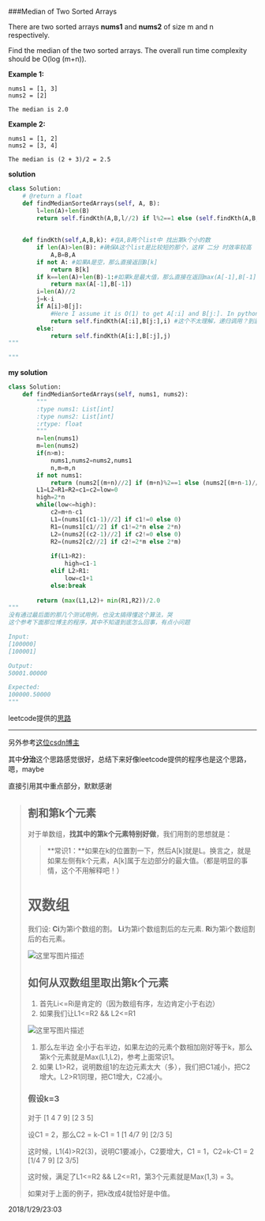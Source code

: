 ###Median of Two Sorted Arrays

There are two sorted arrays **nums1** and **nums2** of size m and n respectively.

Find the median of the two sorted arrays. The overall run time complexity should be O(log (m+n)).

**Example 1:**

```
nums1 = [1, 3]
nums2 = [2]

The median is 2.0

```

**Example 2:**

```
nums1 = [1, 2]
nums2 = [3, 4]

The median is (2 + 3)/2 = 2.5
```



**solution**

```python
class Solution:
    # @return a float
    def findMedianSortedArrays(self, A, B):
        l=len(A)+len(B)
        return self.findKth(A,B,l//2) if l%2==1 else (self.findKth(A,B,l//2-1)+self.findKth(A,B,l//2))/2.0
            
            
    def findKth(self,A,B,k): #在A,B两个list中 找出第k个小的数
        if len(A)>len(B): #确保A这个list是比较短的那个，这样 二分 时效率较高
            A,B=B,A
        if not A: #如果A是空，那么直接返回B[k]
            return B[k]
        if k==len(A)+len(B)-1:#如果k是最大值，那么直接在返回max(A[-1],B[-1]),因为已经sorted
            return max(A[-1],B[-1])
        i=len(A)//2 
        j=k-i
        if A[i]>B[j]:
            #Here I assume it is O(1) to get A[:i] and B[j:]. In python, it's not but in cpp it is.
            return self.findKth(A[:i],B[j:],i) #这个不太理解，递归调用？到底怎么运行的？哦 我的天哪，这真是太神奇了，真想拿脚踢作者的屁股
        else:
            return self.findKth(A[i:],B[:j],j)
"""

"""
```

**my solution**

```python
class Solution:
    def findMedianSortedArrays(self, nums1, nums2):
        """
        :type nums1: List[int]
        :type nums2: List[int]
        :rtype: float
        """
        n=len(nums1)
        m=len(nums2)
        if(n>m):
            nums1,nums2=nums2,nums1
            n,m=m,n
        if not nums1:
            return (nums2[(m+n)//2] if (m+n)%2==1 else (nums2[(m+n-1)//2]+nums2[(m+n)//2])/2)
        L1=L2=R1=R2=c1=c2=low=0
        high=2*n
        while(low<=high):
            c2=m+n-c1
            L1=(nums1[(c1-1)//2] if c1!=0 else 0)
            R1=(nums1[c1//2] if c1!=2*n else 2*n)
            L2=(nums2[(c2-1)//2] if c2!=0 else 0)
            R2=(nums2[c2//2] if c2!=2*m else 2*m)
            
            if(L1>R2):
                high=c1-1
            elif L2>R1:
                low=c1+1
            else:break
        
        return (max(L1,L2)+ min(R1,R2))/2.0
"""
没有通过最后面的那几个测试用例，也没太搞得懂这个算法，哭
这个参考下面那位博主的程序，其中不知道到底怎么回事，有点小问题

Input:
[100000]
[100001]

Output:
50001.00000

Expected:
100000.50000
"""

```

leetcode提供的[思路](https://leetcode.com/problems/median-of-two-sorted-arrays/solution/)

-------



另外参考[这位csdn博主](http://blog.csdn.net/hk2291976/article/details/51107778)

其中**分治**这个思路感觉很好，总结下来好像leetcode提供的程序也是这个思路，嗯，maybe

直接引用其中重点部分，默默感谢

> ## **割和第k个元素**
>
> 对于单数组，**找其中的第k个元素特别好做**，我们用割的思想就是：
>
> > **常识1：**如果在k的位置割一下，然后A[k]就是L。换言之，就是如果左侧有k个元素，A[k]属于左边部分的最大值。（都是明显的事情，这个不用解释吧！）
>
> # **双数组**
>
> 我们设: 
> **Ci**为第i个数组的割。 
> **Li**为第i个数组割后的左元素. 
> **Ri**为第i个数组割后的右元素。
>
> ![这里写图片描述](http://img.blog.csdn.net/20160409212629209)
>
> ## **如何从双数组里取出第k个元素**
>
> 1. 首先Li<=Ri是肯定的（因为数组有序，左边肯定小于右边）
> 2. 如果我们让L1<=R2 && L2<=R1
>
> ![这里写图片描述](http://img.blog.csdn.net/20160409212649178)
>
> 1. 那么左半边 全小于右半边，如果左边的元素个数相加刚好等于k，那么第k个元素就是Max(L1,L2)，参考上面常识1。
> 2. 如果 L1>R2，说明数组1的左边元素太大（多），我们把C1减小，把C2增大。L2>R1同理，把C1增大，C2减小。
>
> ### **假设k=3**
>
> 对于 
> [1 4 7 9] 
> [2 3 5]
>
> 设C1 = 2，那么C2 = k-C1 = 1 
> [1 4/7 9] 
> [2/3 5]
>
> 这时候，L1(4)>R2(3)，说明C1要减小，C2要增大，C1 = 1，C2=k-C1 = 2 
> [1/4 7 9] 
> [2 3/5]
>
> 这时候，满足了L1<=R2 && L2<=R1，第3个元素就是Max(1,3) = 3。
>
> 如果对于上面的例子，把k改成4就恰好是中值。



2018/1/29/23:03



